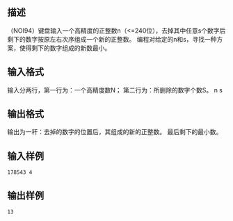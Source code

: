 ## 描述

（NOI94）键盘输入一个高精度的正整数n（<=240位），去掉其中任意s个数字后剩下的数字按原左右次序组成一个新的正整数。 编程对给定的n和s，寻找一种方案，使得剩下的数字组成的新数最小。

## 输入格式

输入分两行，第一行为：一个高精度数N； 第二行为：所删除的数字个数S。 n s

## 输出格式

输出为一秆：去掉的数字的位置后，其组成的新的正整数。 最后剩下的最小数。 

## 输入样例

```plaintext
178543 4
```

## 输出样例

```plaintext
13 
```



 



 

